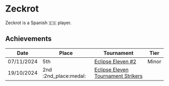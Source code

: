 # Zeckrot

Zeckrot is a Spanish :es: player.

## Achievements

|Date|Place|Tournament|Tier|
|-|-|-|-|
| 07/11/2024 | 5th | [Eclipse Eleven #2](../../tournaments/misc/eclipse2.md) | Minor |
| 19/10/2024 |2nd :2nd_place:medal:| [Eclipse Eleven Tournament Strikers](../../tournaments/misc/eclipse.md) |